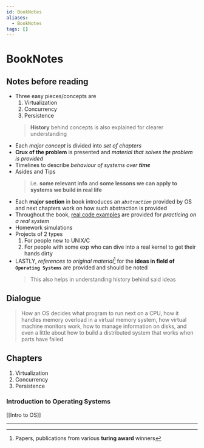 ```yaml
---
id: BookNotes
aliases:
  - BookNotes
tags: []
---
```


# BookNotes

## Notes before reading
- Three easy pieces/concepts are
  1. Virtualization
  2. Concurrency
  3. Persistence
  > **History** behind concepts is also explained for clearer understanding
- Each *major concept* is divided into *set of chapters*
- **Crux of the problem** is presented and *material that solves the problem is provided*
- Timelines to describe *behaviour of systems over **time***
- Asides and Tips
  > i.e. **some relevant info** and **some lessons we can apply to systems we build in real life**
- Each **major section** in book introduces an *`abstraction`* provided by OS and next chapters work on how such abstraction is provided
- Throughout the book, [real code examples](https://github.com/remzi-arpacidusseau/ostep-code) are provided for *practicing on a real system*
- Homework simulations
- Projects of 2 types
  1. For people new to UNIX/C
  2. For people with some exp who can dive into a real kernel to get their hands dirty
- LASTLY, *references to original material*[^ogrefs] for the **ideas in field of `Operating Systems`** are provided and should be noted
  > This also helps in understanding history behind said ideas

## Dialogue
> How an OS decides what program to run next on a CPU, how it handles memory overload in a virtual memory system, how virtual machine monitors work,
> how to manage information on disks, and even a little about how to build a distributed system that works when parts have failed

## Chapters
1. Virtualization
2. Concurrency
3. Persistence

### Introduction to Operating Systems
[[Intro to OS]]

---
[^ogrefs]: Papers, publications from various **turing award** winners
